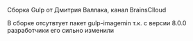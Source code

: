 Сборка Gulp от Дмитрия Валлака, канал BrainsClloud

В сборке отсутвтует пакет gulp-imagemin т.к. с версии 8.0.0 разработчики его сильно изменили